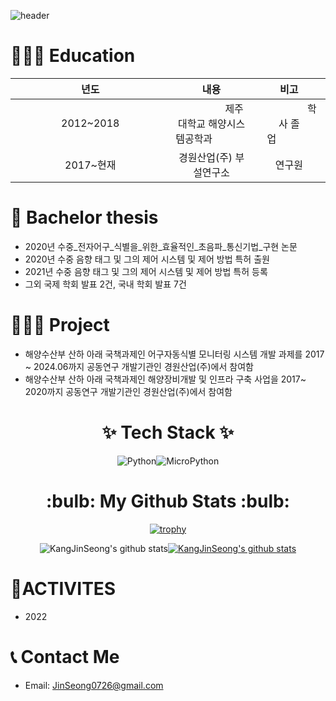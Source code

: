 ![header](https://capsule-render.vercel.app/api?type=waving&color=0:a82da8,100:da8f00&height=230&section=header&text=JinSeongKang&fontAlign=70&fontAlignY=40&fontSize=60&fontColor=ffffff&desc=Github%20Profile&descAlign=85&descAlignY=62)

<h1> 👨🏻‍🎓 Education </h1>

|년도|내용|비고|
|:-----:|:-----:|:-----:|
|&nbsp;&nbsp;&nbsp;&nbsp;&nbsp;&nbsp;&nbsp;&nbsp;&nbsp;&nbsp;&nbsp;&nbsp;&nbsp;&nbsp;&nbsp;&nbsp;&nbsp;2012~2018&nbsp;&nbsp;&nbsp;&nbsp;&nbsp;&nbsp;&nbsp;&nbsp;&nbsp;&nbsp;&nbsp;&nbsp;&nbsp;&nbsp;&nbsp;&nbsp;&nbsp;|&nbsp;&nbsp;&nbsp;&nbsp;&nbsp;&nbsp;&nbsp;&nbsp;&nbsp;&nbsp;&nbsp;&nbsp;&nbsp;&nbsp;&nbsp;&nbsp;&nbsp;제주대학교 해양시스템공학과&nbsp;&nbsp;&nbsp;&nbsp;&nbsp;&nbsp;&nbsp;&nbsp;&nbsp;&nbsp;&nbsp;&nbsp;&nbsp;|&nbsp;&nbsp;&nbsp;&nbsp;&nbsp;&nbsp;&nbsp;&nbsp;&nbsp;&nbsp;&nbsp;&nbsp;&nbsp;&nbsp;&nbsp;&nbsp;&nbsp;학사 졸업&nbsp;&nbsp;&nbsp;&nbsp;&nbsp;&nbsp;&nbsp;&nbsp;&nbsp;&nbsp;&nbsp;&nbsp;&nbsp;|
|2017~현재|경원산업(주) 부설연구소|연구원|

<h1> 📑 Bachelor thesis </h1>

* 2020년 수중_전자어구_식별을_위한_효율적인_초음파_통신기법_구현 논문 
* 2020년 수중 음향 태그 및 그의 제어 시스템 및 제어 방법 특허 출원
* 2021년 수중 음향 태그 및 그의 제어 시스템 및 제어 방법 특허 등록
* 그외 국제 학회 발표 2건, 국내 학회 발표 7건


<h1> 💁🏻‍♀️ Project </h1>

* 해양수산부 산하 아래 국책과제인 어구자동식별 모니터링 시스템 개발 과제를 2017 ~ 2024.06까지 공동연구 개발기관인 경원산업(주)에서 참여함
* 해양수산부 산하 아래 국책과제인 해양장비개발 및 인프라 구축 사업을 2017~ 2020까지 공동연구 개발기관인 경원산업(주)에서 참여함
 
<div align=center> <h1> ✨ Tech Stack ✨ </h1></div>

<div align="center">
    <img alt="Python" src ="https://img.shields.io/badge/Python-3776AB.svg?&style=for-the-badge&logo=Python&logoColor=white"/><img alt="MicroPython"     src="https://img.shields.io/badge/MicroPython-2B2728.svg?&style=for-the-badge&logo=MicroPython&logoColor=white"/> </div>

<div align=center> <h1> :bulb: My Github Stats :bulb: </h1>

[![trophy](https://github-profile-trophy.vercel.app/?username=KangJinSeong)](https://github.com/ryo-ma/github-profile-trophy)

![KangJinSeong's github stats](https://github-readme-stats.vercel.app/api?username=KangJinSeong&show_icons=true)[![KangJinSeong's github stats](https://github-readme-stats.vercel.app/api/top-langs/?username=KangJinSeong&show_icons=true&hide_border=true&title_color=004386&icon_color=004386&layout=compact)](https://github.com/KangJinSeong) </div>
 
<h1>🚀ACTIVITES</h1>

* 2022 

<h1> 📞 Contact Me </h1></div>

* Email: JinSeong0726@gmail.com 
